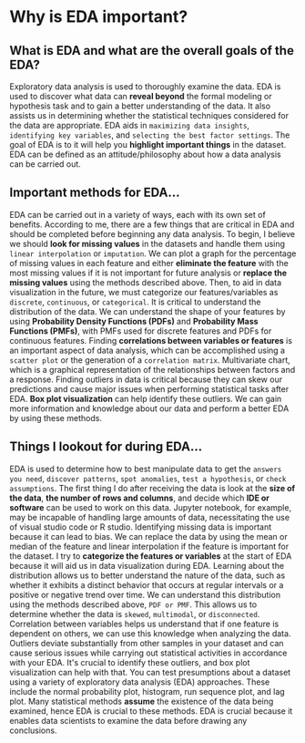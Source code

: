# Why is EDA important?

## What is EDA and what are the overall goals of the EDA?

Exploratory data analysis is used to thoroughly examine the data. EDA is used to discover what data can **reveal beyond** the formal modeling or hypothesis task 
and to gain a better understanding of the data. It also assists us in determining whether the statistical techniques considered for the data are appropriate. 
EDA aids in `maximizing data insights`, `identifying key variables`, and `selecting the best factor settings`. The goal of EDA is to it will help you **highlight important 
things** in the dataset. EDA can be defined as an attitude/philosophy about how a data analysis can be carried out.

## Important methods for EDA...

EDA can be carried out in a variety of ways, each with its own set of benefits. According to me, there are a few things that are critical in EDA and should be
completed before beginning any data analysis. To begin, I believe we should **look for missing values** in the datasets and handle them using `linear interpolation` or
`imputation`. We can plot a graph for the percentage of missing values in each feature and either **eliminate the feature** with the most missing values if it is not 
important for future analysis or **replace the missing values** using the methods described above. Then, to aid in data visualization in the future, we must categorize our 
features/variables as `discrete`, `continuous`, or `categorical`. It is critical to understand the distribution of the data. We can understand the shape of your features 
by using **Probability Density Functions (PDFs)** and **Probability Mass Functions (PMFs)**, with PMFs used for discrete features and PDFs for continuous features. 
Finding **correlations between variables or features** is an important aspect of data analysis, which can be accomplished using a `scatter plot` or the generation of a 
`correlation matrix`. Multivariate chart, which is a graphical representation of the relationships between factors and a response. Finding outliers in data is critical 
because they can skew our predictions and cause major issues when performing statistical tasks after EDA. **Box plot visualization** can help identify these outliers. 
We can gain more information and knowledge about our data and perform a better EDA by using these methods.

## Things I lookout for during EDA...

EDA is used to determine how to best manipulate data to get the `answers you need`, `discover patterns`, `spot anomalies`, `test a hypothesis`, or `check assumptions`. The 
first thing I do after receiving the data is look at the **size of the data**, **the number of rows and columns**, and decide which **IDE or software** can be used 
to work on this data. Jupyter notebook, for example, may be incapable of handling large amounts of data, necessitating the use of visual studio code or R studio. Identifying 
missing data is important because it can lead to bias. We can replace the data by using the mean or median of the feature and linear interpolation if the feature is important 
for the dataset. I try to **categorize the features or variables** at the start of EDA because it will aid us in data visualization during EDA. Learning about the distribution 
allows us to better understand the nature of the data, such as whether it exhibits a distinct behavior that occurs at regular intervals or a positive or negative trend 
over time. We can understand this distribution using the methods described above, `PDF or PMF`. This allows us to determine whether the data is `skewed`, `multimodal`, or 
`disconnected`. Correlation between variables helps us understand that if one feature is dependent on others, we can use this knowledge when analyzing the data. Outliers 
deviate substantially from other samples in your dataset and can cause serious issues while carrying out statistical activities in accordance with your EDA. It's crucial 
to identify these outliers, and box plot visualization can help with that. You can test presumptions about a dataset using a variety of exploratory data analysis (EDA) 
approaches. These include the normal probability plot, histogram, run sequence plot, and lag plot. Many statistical methods **assume** the existence of the data being 
examined, hence EDA is crucial to these methods. EDA is crucial because it enables data scientists to examine the data before drawing any conclusions.

